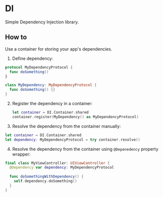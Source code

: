 # DI

Simple Dependency Injection library.

## How to

Use a container for storing your app's dependencies.

1. Define dependency:

  ```swift
  protocol MyDependencyProtocol {
    func doSomething()
  }

  class MyDependency: MyDependencyProtocol {
    func doSomething() {}
  }
  ```

2. Register the dependency in a container:

   ```swift
   let container = DI.Container.shared
   container.register(MyDependency() as MyDependencyProtocol)
   ```

3. Resolve the dependency from the container manually:

  ```swift
  let container = DI.Container.shared
  let dependency: MyDependencyProtocol = try container.resolve()
  ```
  
4. Resolve the dependency from the container using `@Depenedency` property wrapper:

  ```swift
  final class MyViewController: UIViewController {
    @Dependency var dependency: MyDependencyProtocol
    
    func doSomethingWithDependency() {
      self.dependency.doSomething()
    }
  }
  ```
